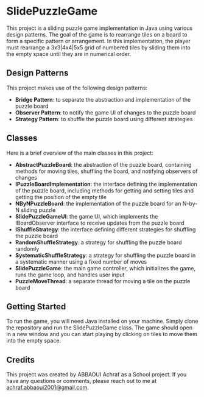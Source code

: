 # SlidePuzzleGame
This project is a sliding puzzle game implementation in Java using various design patterns. The goal of the game is to rearrange tiles on a board to form a specific pattern or arrangement. In this implementation, the player must rearrange a 3x3|4x4|5x5 grid of numbered tiles by sliding them into the empty space until they are in numerical order.

## Design Patterns
This project makes use of the following design patterns:

- **Bridge Pattern**: to separate the abstraction and implementation of the puzzle board
- **Observer Pattern**: to notify the game UI of changes to the puzzle board
- **Strategy Pattern**: to shuffle the puzzle board using different strategies
## Classes
Here is a brief overview of the main classes in this project:

- **AbstractPuzzleBoard**: the abstraction of the puzzle board, containing methods for moving tiles, shuffling the board, and notifying observers of changes
- **IPuzzleBoardImplementation**: the interface defining the implementation of the puzzle board, including methods for getting and setting tiles and getting the position of the empty tile
- **NByNPuzzleBoard**: the implementation of the puzzle board for an N-by-N sliding puzzle
- **SlidePuzzleGameUI**: the game UI, which implements the IBoardObserver interface to receive updates from the puzzle board
- **IShuffleStrategy**: the interface defining different strategies for shuffling the puzzle board
- **RandomShuffleStrategy**: a strategy for shuffling the puzzle board randomly
- **SystematicShuffleStrategy**: a strategy for shuffling the puzzle board in a systematic manner using a fixed number of moves
- **SlidePuzzleGame**: the main game controller, which initializes the game, runs the game loop, and handles user input
- **PuzzleMoveThread**: a separate thread for moving a tile on the puzzle board
## Getting Started
To run the game, you will need Java installed on your machine. Simply clone the repository and run the SlidePuzzleGame class. The game should open in a new window and you can start playing by clicking on tiles to move them into the empty space.

## Credits
This project was created by ABBAOUI Achraf as a School project. If you have any questions or comments, please reach out to me at achraf.abbaoui2001@gmail.com.
